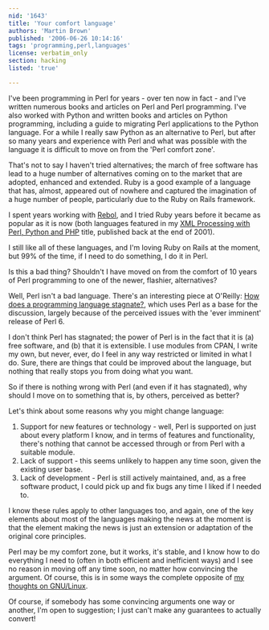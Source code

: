 ```yaml
---
nid: '1643'
title: 'Your comfort language'
authors: 'Martin Brown'
published: '2006-06-26 10:14:16'
tags: 'programming,perl,languages'
license: verbatim_only
section: hacking
listed: 'true'

---
```

I've been programming in Perl for years - over ten now in fact - and I've written numerous books and articles on Perl and Perl programming. I've also worked with Python and written books and articles on Python programming, including a guide to migrating Perl applications to the Python language. For a while I really saw Python as an alternative to Perl, but after so many years and experience with Perl and what was possible with the language it is difficult to move on from the 'Perl comfort zone'.

That's not to say I haven't tried alternatives; the march of free software has lead to a huge number of alternatives coming on to the market that are adopted, enhanced and extended. Ruby is a good example of a language that has, almost, appeared out of nowhere and captured the imagination of a huge number of people, particularly due to the Ruby on Rails framework.

I spent years working with [Rebol](http://www.rebol.com), and I tried Ruby years before it became as popular as it is now (both languages featured in my [XML Processing with Perl, Python and PHP](http://www.amazon.com/exec/obidos/ASIN/0782140211/mcwords) title, published back at the end of 2001).

I still like all of these languages, and I'm loving Ruby on Rails at the moment, but 99% of the time, if I need to do something, I do it in Perl.

Is this a bad thing? Shouldn't I have moved on from the comfort of 10 years of Perl programming to one of the newer, flashier, alternatives?

Well, Perl isn't a bad language. There's an interesting piece at O'Reilly: [How does a programming language stagnate?](http://www.oreillynet.com/onlamp/blog/2006/06/how_does_a_programming_languag.html), which uses Perl as a base for the discussion, largely because of the perceived issues with the 'ever imminent' release of Perl 6.

I don't think Perl has stagnated; the power of Perl is in the fact that it is (a) free software, and (b) that it is extensible. I use modules from CPAN, I write my own, but never, ever, do I feel in any way restricted or limited in what I do. Sure, there are things that could be improved about the language, but nothing that really stops you from doing what you want.

So if there is nothing wrong with Perl (and even if it has stagnated), why should I move on to something that is, by others, perceived as better?

Let's think about some reasons why you might change language:


1. Support for new features or technology - well, Perl is supported on just about every platform I know, and in terms of features and functionality, there's nothing that cannot be accessed through or from Perl with a suitable module.
1. Lack of support - this seems unlikely to happen any time soon, given the existing user base.
1. Lack of development - Perl is still actively maintained, and, as a free software product, I could pick up and fix bugs any time I liked if I needed to.

I know these rules apply to other languages too, and again, one of the key elements about most of the languages making the news at the moment is that the element making the news is just an extension or adaptation of the original core principles.

Perl may be my comfort zone, but it works, it's stable, and I know how to do everything I need to (often in both efficient and inefficient ways) and I see no reason in moving off any time soon, no matter how convincing the argument. Of course, this is in some ways the complete opposite of [my thoughts on GNU/Linux](http://www.freesoftwaremagazine.com/node/1578).

Of course, if somebody has some convincing arguments one way or another, I'm open to suggestion; I just can't make any guarantees to actually convert!

